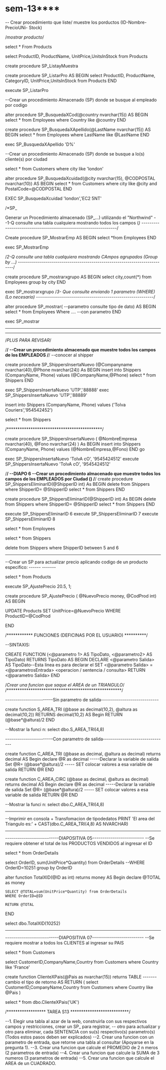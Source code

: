 # sem-13****

-- Crear procedimiento que liste/ muestre los porductos (ID-Nombre-PrecioUNi- Stock)

/*mostrar producto*/

select * From  Products 

select ProductID, ProductName, UnitPrice,UnitsInStock from Products

create procedure SP_ListayMuestra

create procedure SP_ListarPro
AS
BEGIN
select ProductID, ProductName, CategoryID, UnitPrice,UnitsInStock 
from Products
END

execute SP_ListarPro


--Crear un procedimiento Almacenado (SP) donde se busque al empleado por codigo


alter procedure SP_BusquedaXCod(@country nvarchar(15))
AS
BEGIN
select * 
from Employees 
where Country like @country
END

 

create procedure SP_BusquedaXApellido(@LastName nvarchar(15))
AS
BEGIN
select * 
from Employees 
where LastName like @LastName
END

exec SP_BusquedaXApellido 'D%'


--Crear un procedimiento Almacenado (SP) donde se busque a lo(s) cliente(s) por ciudad

select * from Customers where city like 'london'

alter procedure SP_BusquedaXcuidad(@city nvarchar(15),
@CODPOSTAL nvarchar(10))
AS
BEGIN
select * 
from Customers 
where city like @city and PostalCode=@CODPOSTAL
END

EXEC SP_BusquedaXcuidad 'london','EC2 5NT'





/*SP_

Generar un Procedimiento almacenado (SP_...) utilizando el "Northwind"
--1-Q consulte una tabla cualquiera mostrando todos los campos (*)
-----------------------------------------------------------------*/

Create procedure SP_MostrarEmp
AS
BEGIN
select *from Employees 
END

exec SP_MostrarEmp

/*2-Q consulte una tabla cualquiera mostrando CAmpos agrupados (Group by ...)
---------------------------------------------------------------------------*/

create procedure SP_mostrarxgrupo
AS
BEGIN
select city,count(*) from Employees 
group by city
END

exec SP_mostrarxgrupo
/*3- Que consulte enviando 1 parametro (WHERE) (Lo necesario) 
-----------------------------------------------------------*/


alter procedure SP_mostrar(
--parametro consulte tipo de dato)
AS
BEGIN
select * from Employees 
Where .... --con parametro
END

exec SP_mostrar



-------------------------------------------------------------
-------------------------------------------------------------
/*PLUS PARA REVISAR*/

/**********************/
--Crear un procedimiento almacenado que muestre todos los campos de los EMPLEADOS
/**********************/
--conocer al shipper

create procedure SP_ShippersInsertaNuevo
(@Companyname nvarchar(40),@Phone nvarchar(24))
As
BEGIN
insert into Shippers (CompanyName, Phone)
values (@CompanyName,@Phone)
select * from Shippers
END

exec SP_ShippersInsertaNuevo 'UTP','88888'
exec SP_ShippersInsertaNuevo 'UTP','88889'

insert into Shippers (CompanyName, Phone)
values ('Tolva Couriers','954542452')



select * from Shippers


/********************************************/

create procedure SP_ShippersInsertaNuevo
(
@NombreEmpresa nvarchar(40),
@Fono nvarchar(24)
)
As
BEGIN
insert into Shippers (CompanyName, Phone)
values (@NombreEmpresa,@Fono)
END
go

exec SP_ShippersInsertaNuevo 'TolvA cO', '9545424512'
execute SP_ShippersInsertaNuevo 'TolvA cO', '9545424512'

/**********************/
--DIAPO 6
--Crear un procedimiento almacenado que muestre todos los campos de los EMPLEADOS por Ciudad ()
/**********************/
create procedure SP_ShippersEliminarID(@ShipperID int)
As
BEGIN
delete from Shippers
where ShipperID= @ShipperID
select * from Shippers
END

create procedure SP_ShippersEliminarID(@ShipperID int)
As
BEGIN
delete from Shippers
where ShipperID= @ShipperID
select * from Shippers
END

execute SP_ShippersEliminarID 6
execute SP_ShippersEliminarID 7
execute SP_ShippersEliminarID 8

select * from Employees

select * from Shippers

delete from Shippers where ShipperID between 5 and 6

----------------------------------------------------------------
--Crear un SP para actualizar precio aplicando codigo de un producto especifico:
                              ------           -------   

select * from Products

execute SP_AjustePrecio 20.5, 1;

create procedure SP_AjustePrecio (
@NuevoPrecio money,
@CodProd int) 
AS
BEGIN

UPDATE Products
SET UnitPrice=@NuevoPrecio 
WHERE ProductID=@CodProd

END





/************ FUNCIONES (DEFICINAS POR EL USUARIO) **********/

--SINTAXIS:

CREATE FUNCTION <NombreDeLaFuncion> (<@parametro 1> AS TipoDato, <@parametro2> AS TipoDato)
RETURNS TipoDato
AS
BEGIN
	DECLARE <@parametro Salida> AS TipoDato--Esta linea es para declarar el 
	SET <@parametro Salida> = <@parametrosEntrada>
	    <operacion / sentencia / consulta> 
	RETURN <@parametro Salida>
END


/*Crear una funcion que saque el AREA de un TRIANGULO*/
/*****************************************************/

------------------------Sin parametro de salida-----------------------------

create function S_AREA_TRI (@base as decimal(10,2), @altura as decimal(10,2))
RETURNS decimal(10,2)
AS
Begin 
	RETURN (@base*@altura)/2
END

--Mostrar la funci n:
select dbo.S_AREA_TRI(4,8) 

------------------------Con parametro de salida--------------------------------

create function C_AREA_TRI (@base as decimal, @altura as decimal)
returns decimal
AS
Begin 
declare @R as decimal -----Declarar la variable de salida
Set @R= (@base*@altura)/2   ----- SET colocar valores a esa variable de salida
RETURN @R
END

create function C_AREA_CIRC (@base as decimal, @altura as decimal)
returns decimal
AS
Begin 
declare @R as decimal -----Declarar la variable de salida
Set @R= (@base*@altura)/2   ----- SET colocar valores a esa variable de salida
RETURN @R
END

--Mostrar la funci n:
select dbo.C_AREA_TRI(4,8)

---------------------------------------------------------------------
--Imprimir en consola + Transfomacion de tipodedatos
PRINT 'El area del Triangulo es:' + CAST(dbo.C_AREA_TRI(4,8) AS NVARCHAR)  






-------------------------------------------------------------------
---------------------------DIAPOSITIVA 05--------------------------
--Se requiere obtener el total de los PRODUCTOS VENDIDOS al ingresar el ID

select * from OrderDetails

select OrderID, sum(UnitPrice*Quantity) from OrderDetails
--WHERE OrderID=10251
group by OrderID


alter function TotalXID(@ID as int)
returns money
AS
Begin 
	declare @TOTAL as money

	SELECT @TOTAL=sum(UnitPrice*Quantity) from OrderDetails
	WHERE OrderID=@ID

	RETURN @TOTAL
END


select dbo.TotalXID(10252)


-------------------------------------------------------------------
---------------------------DIAPOSITIVA 07--------------------------
--Se requiere mostrar a todos los CLIENTES al ingresar su PAIS

select * from Customers


select CustomerID,CompanyName,Country from Customers
where Country like 'France'


create function ClienteXPais(@Pais as nvarchar(15))
returns TABLE -------cambio el tipo de retorno
AS
	RETURN (
		select CustomerID,CompanyName,Country from Customers
		where Country like @Pais
		)


select * from dbo.ClienteXPais('UK')






/****************** TAREA S13 ***************************/

--1. Elegir una tabla al azar de la web, construirla con sus respectivos campos y restricciones, crear un SP_ para registrar, 
--   otro para actualizar y otro para eliminar, cada SENTENCIA con su(s) respectivo(s) parametro(s) (Todos estos pasos deben ser explicados)
--2. Crear una funcion con un parametro de entrada, que retorne una tabla al consultar (Apoyarse en la pregunta 1).
--3. Crear una funcion que calcule el PROMEDIO de 2 n meros (2 parametros de entrada)
--4. Crear una funcion que calcule la SUMA de 3 numeros (3 parametros de entrada)
--5. Crear una funcion que calcule el AREA de un CUADRADO. 
